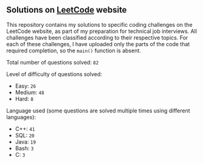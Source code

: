 ## Solutions on [LeetCode](https://leetcode.com/) website

This repository contains my solutions to specific coding challenges on the LeetCode website, as part of my preparation for technical job interviews. All challenges have been classified according to their respective topics. For each of these challenges, I have uploaded only the parts of the code that required completion, so the `main()` function is absent.

Total number of questions solved: `82`

Level of difficulty of questions solved:
* Easy: `26`
* Medium: `48`
* Hard: `8`

Language used (some questions are solved multiple times using different languages):
* C++: `41`
* SQL: `20`
* Java: `19`
* Bash: `3`
* C: `3`
